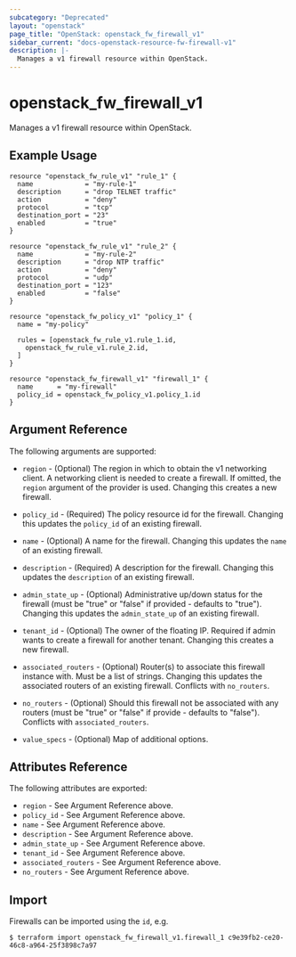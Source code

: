 ```yaml
---
subcategory: "Deprecated"
layout: "openstack"
page_title: "OpenStack: openstack_fw_firewall_v1"
sidebar_current: "docs-openstack-resource-fw-firewall-v1"
description: |-
  Manages a v1 firewall resource within OpenStack.
---
```


# openstack\_fw\_firewall\_v1

Manages a v1 firewall resource within OpenStack.

## Example Usage

```hcl
resource "openstack_fw_rule_v1" "rule_1" {
  name             = "my-rule-1"
  description      = "drop TELNET traffic"
  action           = "deny"
  protocol         = "tcp"
  destination_port = "23"
  enabled          = "true"
}

resource "openstack_fw_rule_v1" "rule_2" {
  name             = "my-rule-2"
  description      = "drop NTP traffic"
  action           = "deny"
  protocol         = "udp"
  destination_port = "123"
  enabled          = "false"
}

resource "openstack_fw_policy_v1" "policy_1" {
  name = "my-policy"

  rules = [openstack_fw_rule_v1.rule_1.id,
    openstack_fw_rule_v1.rule_2.id,
  ]
}

resource "openstack_fw_firewall_v1" "firewall_1" {
  name      = "my-firewall"
  policy_id = openstack_fw_policy_v1.policy_1.id
}
```

## Argument Reference

The following arguments are supported:

* `region` - (Optional) The region in which to obtain the v1 networking client.
    A networking client is needed to create a firewall. If omitted, the
    `region` argument of the provider is used. Changing this creates a new
    firewall.

* `policy_id` - (Required) The policy resource id for the firewall. Changing
    this updates the `policy_id` of an existing firewall.

* `name` - (Optional) A name for the firewall. Changing this
    updates the `name` of an existing firewall.

* `description` - (Required) A description for the firewall. Changing this
    updates the `description` of an existing firewall.

* `admin_state_up` - (Optional) Administrative up/down status for the firewall
    (must be "true" or "false" if provided - defaults to "true").
    Changing this updates the `admin_state_up` of an existing firewall.

* `tenant_id` - (Optional) The owner of the floating IP. Required if admin wants
    to create a firewall for another tenant. Changing this creates a new
    firewall.

* `associated_routers` - (Optional) Router(s) to associate this firewall instance
    with. Must be a list of strings. Changing this updates the associated routers
    of an existing firewall. Conflicts with `no_routers`.

* `no_routers` - (Optional) Should this firewall not be associated with any routers
    (must be "true" or "false" if provide - defaults to "false").
    Conflicts with `associated_routers`.

* `value_specs` - (Optional) Map of additional options.

## Attributes Reference

The following attributes are exported:

* `region` - See Argument Reference above.
* `policy_id` - See Argument Reference above.
* `name` - See Argument Reference above.
* `description` - See Argument Reference above.
* `admin_state_up` - See Argument Reference above.
* `tenant_id` - See Argument Reference above.
* `associated_routers` - See Argument Reference above.
* `no_routers` - See Argument Reference above.

## Import

Firewalls can be imported using the `id`, e.g.

```
$ terraform import openstack_fw_firewall_v1.firewall_1 c9e39fb2-ce20-46c8-a964-25f3898c7a97
```
